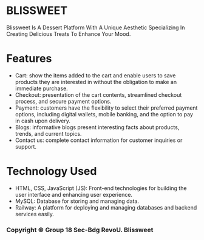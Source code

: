 # BLISSWEET
Blissweet Is A Dessert Platform With A Unique Aesthetic Specializing In Creating Delicious Treats To Enhance Your Mood.
# Features
* Cart: show the items added to the cart and enable users to save products they are interested in without the obligation to make an immediate purchase.
* Checkout: presentation of the cart contents, streamlined checkout process, and secure payment options.
* Payment: customers have the flexibility to select their preferred payment options, including digital wallets, mobile banking, and the option to pay in cash upon delivery.
* Blogs: informative blogs present interesting facts about products, trends, and current topics.
* Contact us: complete contact information for customer inquiries or support.
# Technology Used
* HTML, CSS, JavaScript (JS): Front-end technologies for building the user interface and enhancing user experience.
* MySQL: Database for storing and managing data.
* Railway: A platform for deploying and managing databases and backend services easily.

### Copyright © Group 18 Sec-Bdg RevoU. Blissweet
